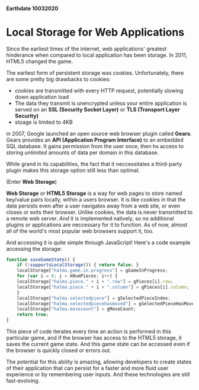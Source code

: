 #### Earthdate 10032020

# Local Storage for Web Applications

Since the earliest times of the internet, web applications' greatest hinderance when compared to local application has been storage. In 2011, HTML5 changed the game.

The earliest form of persistent storage was cookies. Unfortunately, there are some pretty big drawbacks to cookies:
  - cookies are transmitted with every HTTP request, potentially slowing down application load
  - The data they transmit is unencrypted unless your entire application is served on an **SSL (Security Socket Layer)** or **TLS (Transport Layer Security)**
  - stoage is limited to 4KB

in 2007, Google launched an open source web browser plugin called **Gears**. Gears provides an **API (Application Program Interface)** to an embedded SQL database. It gains permission from the user once, then hs access to storing *unlimited* amounts of data per domain in this database.

While grand in its capabilities, the fact that it neccessitates a third-party plugin makes this storage option still less than optimal.  

(Enter **Web Storage**)

**Web Storage** or **HTML5 Storage** is a way for web pages to store named key/value pairs locally, within a users browser. It is like cookies in that the data persists even after a user navigates away from a web site, or even closes or exits their browser. Unlike cookies, the data is never transmitted to a remote web server. *And* it is implemented natively, so no additional plugins or applications are neccessary for it to function. As of now, almost all of the world's most popular web browsers support it, too.

And accessing it is quite simple through JavaScript! Here's a code example accessing the storage:

```javascript
function saveGameState() {
    if (!supportsLocalStorage()) { return false; }
    localStorage["halma.game.in.progress"] = gGameInProgress;
    for (var i = 0; i < kNumPieces; i++) {
	localStorage["halma.piece." + i + ".row"] = gPieces[i].row;
	localStorage["halma.piece." + i + ".column"] = gPieces[i].column;
    }
    localStorage["halma.selectedpiece"] = gSelectedPieceIndex;
    localStorage["halma.selectedpiecehasmoved"] = gSelectedPieceHasMoved;
    localStorage["halma.movecount"] = gMoveCount;
    return true;
}
``` 
This piece of code iterates every time an action is performed in this particular game, and if the browser has access to the HTML5 storage, it saves the current game state. And this game state can be accessed even if the browser is quickly closed or errors out.

The potential for this ability is amazing, allowing developers to create states of their application that can persist for a faster and more fluid user experience or by remembering user inputs. And these technologies are still fast-evolving.